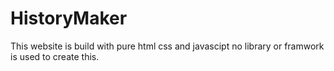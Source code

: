 # HistoryMaker
This website is build with pure html css and javascipt no library or framwork is used to create this. 
